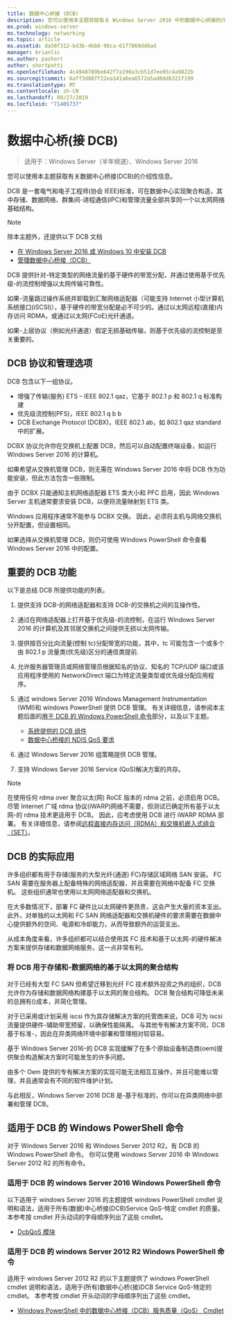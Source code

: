 ```yaml
---
title: 数据中心桥接 (DCB)
description: 您可以使用本主题获取有关 Windows Server 2016 中的数据中心桥接的介绍性信息。
ms.prod: windows-server
ms.technology: networking
ms.topic: article
ms.assetid: da58f312-bd3b-4bb6-98ca-6177869dd6ad
manager: brianlic
ms.author: pashort
author: shortpatti
ms.openlocfilehash: 4c4948789be642f7a190a3cb51d7ee05c4a9822b
ms.sourcegitcommit: 6aff3d88ff22ea141a6ea6572a5ad8dd6321f199
ms.translationtype: MT
ms.contentlocale: zh-CN
ms.lasthandoff: 09/27/2019
ms.locfileid: "71405737"
---
```

# <a name="data-center-bridging-dcb"></a>数据中心桥\(接 DCB\)

>适用于：Windows Server（半年频道）、Windows Server 2016

您可以使用本主题获取有关数据中心桥接\(DCB\)的介绍性信息。

DCB 是一套电气和电子工程师\(协会 IEEE\)标准，可在数据中心实现聚合构造，其中存储、数据网络、群集间\-进程通信\(IPC\)和管理流量全部共享同一个以太网网络基础结构。

>[!NOTE]
>除本主题外，还提供以下 DCB 文档
>
>- [在 Windows Server 2016 或 Windows 10 中安装 DCB](dcb-install.md)
>- [管理数据中心桥接（DCB）](dcb-manage.md)

DCB 提供针对\-特定类型的网络流量的基于硬件的带宽分配，并通过使用基于优先级\-的流控制增强以太网传输可靠性。

如果\-流量跳过操作系统并卸载到汇聚网络适配器（可能支持 Internet 小型计算机系统接口\(iSCSI\)），基于硬件的带宽分配是必不可少的。通过以太网远程\(直接\)内存访问 RDMA，或通过以太网\(FCoE\)光纤通道。

如果\-上层协议（例如光纤通道）假定无损基础传输，则基于优先级的流控制是至关重要的。

## <a name="dcb-protocols-and-management-options"></a>DCB 协议和管理选项

DCB 包含以下一组协议。 

- 增强了传输\(服务\) ETS – IEEE 802.1 qaz，它基于 802.1 p 和 802.1 q 标准构建
- 优先级流控制\(PFS\)，IEEE 802.1 q b b 
- DCB Exchange Protocol \(DCBX\)，IEEE 802.1 ab，如 802.1 qaz standard 中的扩展。

DCBX 协议允许你在交换机上配置 DCB，然后可以自动配置终端设备，如运行 Windows Server 2016 的计算机。

如果希望从交换机管理 DCB，则无需在 Windows Server 2016 中将 DCB 作为功能安装，但此方法包含一些限制。

由于 DCBX 只能通知主机网络适配器 ETS 类大小和 PFC 启用，因此 Windows Server 主机通常要求安装 DCB，以便将流量映射到 ETS 类。

Windows 应用程序通常不能参与 DCBX 交换。 因此，必须将主机与网络交换机分开配置，但设置相同。

如果选择从交换机管理 DCB，则仍可使用 Windows PowerShell 命令查看 Windows Server 2016 中的配置。

##  <a name="important-dcb-functionality"></a>重要的 DCB 功能

以下是总结 DCB 所提供功能的列表。

1. 提供支持 DCB\-的网络适配器和支持 DCB\-的交换机之间的互操作性。

2. 通过在网络适配器上打开基于优先级\-的流控制，在运行 Windows Server 2016 的计算机及其邻居交换机之间提供无损以太网传输。

3. 提供按百分比向流量\(控制 tc\)分配带宽的功能，其中，tc 可能包含一个或多个由 802.1 p 流量类\(优先级\)区分的通信类提前.

4. 允许服务器管理员或网络管理员根据知名的协议、知名的 TCP/UDP 端口或该应用程序使用的 NetworkDirect 端口为特定流量类型或优先级分配应用程序。

5. 通过 windows Server 2016 Windows Management Instrumentation \(WMI\)和 windows PowerShell 提供 DCB 管理。 有关详细信息，请参阅本主题后面的[用于 DCB 的 Windows PowerShell 命令](#bkmk_wps)部分，以及以下主题。
    - [系统提供的 DCB 组件](https://msdn.microsoft.com/windows/hardware/drivers/network/system-provided-dcb-components)
    - [数据中心桥接的 NDIS QoS 要求](https://msdn.microsoft.com/windows/hardware/drivers/network/ndis-qos-requirements-for-data-center-bridging)

6. 通过 Windows Server 2016 组策略提供 DCB 管理。

7. 支持 Windows Server 2016 Service \(QoS\)解决方案的共存。

>[!NOTE]
>在使用任何 rdma over 聚合以太\(网\) RoCE 版本的 rdma 之前，必须启用 DCB。 尽管 Internet 广域 rdma 协议\(iWARP\)网络不需要，但测试已确定所有基于以太网\-的 rdma 技术更适用于 DCB。 因此，应考虑使用 DCB 进行 iWARP RDMA 部署。 有关详细信息，请参阅[远程直接内存访问（RDMA）和交换机嵌入式组合（SET）](../../../virtualization/hyper-v-virtual-switch/RDMA-and-Switch-Embedded-Teaming.md)。

##  <a name="practical-applications-of-dcb"></a>DCB 的实际应用

许多组织都有用于存储\(服务的大型光纤\(通道\) FC\)存储区域网络 SAN 安装。 FC SAN 需要在服务器上配备特殊的网络适配器，并且需要在网络中配备 FC 交换机。 这些组织通常也使用以太网网络适配器和交换机。

在大多数情况下，部署 FC 硬件比以太网硬件更昂贵，这会产生大量的资本支出。 此外，对单独的以太网和 FC SAN 网络适配器和交换机硬件的要求需要在数据中心提供额外的空间、电源和冷却能力，从而导致额外的运营支出。

从成本角度来看，许多组织都可以结合使用其 FC 技术和基于以太网\-的硬件解决方案来提供存储和数据网络服务，这一点非常有利。

### <a name="using-dcb-for-an-ethernet-based-converged-fabric-for-storage-and-data-networking"></a>将 DCB 用于存储和\-数据网络的基于以太网的聚合结构

对于已经有大型 FC SAN 但希望迁移到光纤 FC 技术额外投资之外的组织，DCB 允许你为存储和数据网络构建基于以太网的聚合结构。 DCB 聚合结构可降低未来的总拥有\(\)成本，并简化管理。

对于已采用或计划采用 iscsi 作为其存储解决方案的托管商来说，DCB 可为 iscsi 流量提供硬件\-辅助带宽预留，以确保性能隔离。 与其他专有解决方案不同，DCB 基于标准\-，因此在异类网络环境中部署和管理相对较容易。

基于 Windows Server 2016\-的 DCB 实现缓解了在多个原始设备制造商\(oem\)提供聚合构造解决方案时可能发生的许多问题。

由多个 Oem 提供的专有解决方案的实现可能无法相互互操作，并且可能难以管理，并且通常会有不同的软件维护计划。 

与此相反，Windows Server 2016 DCB 是\-基于标准的，你可以在异类网络中部署和管理 DCB。

## <a name="bkmk_wps"></a>适用于 DCB 的 Windows PowerShell 命令

对于 Windows Server 2016 和 Windows Server 2012 R2，有 DCB 的 Windows PowerShell 命令。 你可以使用 windows Server 2016 中 Windows Server 2012 R2 的所有命令。

### <a name="windows-server-2016-windows-powershell-commands-for-dcb"></a>适用于 DCB 的 windows Server 2016 Windows PowerShell 命令

以下适用于 windows Server 2016 的主题提供 windows PowerShell cmdlet 说明和语法，适用于所有\(数据\)中心桥接\(DCB\)Service QoS\-特定 cmdlet 的质量。 本参考按 cmdlet 开头动词的字母顺序列出了这些 cmdlet。

- [DcbQoS 模块](https://technet.microsoft.com/itpro/powershell/windows/dcbqos/dcbqos)

### <a name="windows-server-2012-r2-windows-powershell-commands-for-dcb"></a>适用于 DCB 的 windows Server 2012 R2 Windows PowerShell 命令

适用于 windows Server 2012 R2 的以下主题提供了 windows PowerShell cmdlet 说明和语法，适用于\(所有\)数据中心桥\(接\)DCB Service QoS\-特定的 cmdlet。 本参考按 cmdlet 开头动词的字母顺序列出了这些 cmdlet。

- [Windows PowerShell 中的数据中心桥接（DCB）服务质量（QoS） Cmdlet](https://technet.microsoft.com/library/hh967440.aspx)
